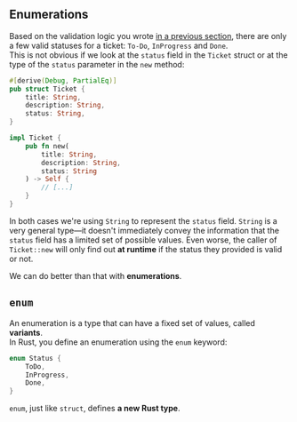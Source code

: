 ## Enumerations

Based on the validation logic you wrote [in a previous section](../../../Ticket%20v1/Validation/Theory/task.md),
there are only a few valid statuses for a ticket: `To-Do`, `InProgress` and `Done`.\
This is not obvious if we look at the `status` field in the `Ticket` struct or at the type of the `status`
parameter in the `new` method:

```rust
#[derive(Debug, PartialEq)]
pub struct Ticket {
    title: String,
    description: String,
    status: String,
}

impl Ticket {
    pub fn new(
        title: String, 
        description: String, 
        status: String
    ) -> Self {
        // [...]
    }
}
```

In both cases we're using `String` to represent the `status` field.
`String` is a very general type—it doesn't immediately convey the information that the `status` field
has a limited set of possible values. Even worse, the caller of `Ticket::new` will only find out **at runtime**
if the status they provided is valid or not.

We can do better than that with **enumerations**.

## `enum`

An enumeration is a type that can have a fixed set of values, called **variants**.\
In Rust, you define an enumeration using the `enum` keyword:

```rust
enum Status {
    ToDo,
    InProgress,
    Done,
}
```

`enum`, just like `struct`, defines **a new Rust type**.
